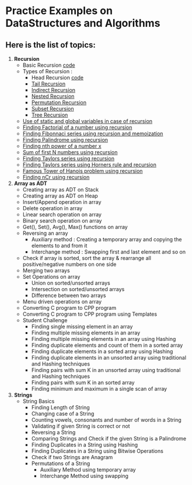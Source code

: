 # Practice Examples on DataStructures and Algorithms

## Here is the list of topics:

1. **Recursion**
     - Basic Recursion [code](https://github.com/Pranav-Udemy-Courses/Algorithms-DataStructures/blob/master/Recursion/RecursionExample.cpp)
	 - Types of Recursion :
	 	- Head Recursion [code](https://github.com/Pranav-Udemy-Courses/Algorithms-DataStructures/blob/master/Recursion/RecursionExample.cpp)
		- [Tail Recursion](https://github.com/Pranav-Udemy-Courses/Algorithms-DataStructures/blob/master/Recursion/RecursionExample.cpp)
		- [Indirect Recursion](https://github.com/Pranav-Udemy-Courses/Algorithms-DataStructures/blob/master/Recursion/IndirectRecursion.cpp)
		- [Nested Recursion](https://github.com/Pranav-Udemy-Courses/Algorithms-DataStructures/blob/master/Recursion/NestedRecursion.cpp)
		- [Permutation Recursion](https://github.com/Pranav-Udemy-Courses/Algorithms-DataStructures/blob/master/Recursion/PermutationRecursion.cpp)
		- [Subset Recursion](https://github.com/Pranav-Udemy-Courses/Algorithms-DataStructures/blob/master/Recursion/SubsetRecursion.cpp)
		- [Tree Recursion](https://github.com/Pranav-Udemy-Courses/Algorithms-DataStructures/blob/master/Recursion/TreeRecursion.cpp)
	 - [Use of static and global variables in case of recursion](https://github.com/Pranav-Udemy-Courses/Algorithms-DataStructures/blob/master/Recursion/Static%26GlobalVariablesInRecursion.cpp)
     - [Finding Factorial of a number using recursion](https://github.com/Pranav-Udemy-Courses/Algorithms-DataStructures/blob/master/Recursion/FactorialRecursion.cpp)
	 - [Finding Fibonnaci series using recursion and memoization](https://github.com/Pranav-Udemy-Courses/Algorithms-DataStructures/blob/master/Recursion/FibonacciRecursion%26Memoization.cpp)
	 - [Finding Palindrome using recursion](https://github.com/Pranav-Udemy-Courses/Algorithms-DataStructures/blob/master/Recursion/PalindromeRecursion.cpp)
	 - [Finding nth power of a number x](https://github.com/Pranav-Udemy-Courses/Algorithms-DataStructures/blob/master/Recursion/PowerRecursion.cpp)
	 - [Sum of first N numbers using recursion](https://github.com/Pranav-Udemy-Courses/Algorithms-DataStructures/blob/master/Recursion/SumOfFirstNNumbersRecursion.cpp)
	 - [Finding Taylors series using recursion](https://github.com/Pranav-Udemy-Courses/Algorithms-DataStructures/blob/master/Recursion/TaylorsRecursion.cpp)
	 - [Finding Taylors series using Horners rule and recursion](https://github.com/Pranav-Udemy-Courses/Algorithms-DataStructures/blob/master/Recursion/TaylorsHornerRecursion.cpp)
	 - [Famous Tower of Hanois problem using recursion](https://github.com/Pranav-Udemy-Courses/Algorithms-DataStructures/blob/master/Recursion/TowerOfHanoi.cpp)
	 - [Finding nCr using recursion](https://github.com/Pranav-Udemy-Courses/Algorithms-DataStructures/blob/master/Recursion/nCrUsingRecursion.cpp)
2. **Array as ADT**
     - Creating array as ADT on Stack
     - Creating array as ADT on Heap
     - Insert/Append operation in array
     - Delete operation in array
     - Linear search operation on array
     - Binary search operation on array
     - Get(), Set(), Avg(), Max() functions on array
     - Reversing an array
     	- Auxiliary method : Creating a temporary array and copying the elements to and from it
		- Interchange method : Swapping first and last element and so on
     - Check if array is sorted, sort the array & rearrange all positive/negative numbers on one side
     - Merging two arrays
     - Set Operations on array
     	- Union on sorted/unsorted arrays
		- Intersection on sorted/unsorted arrays
		- Difference between two arrays
     - Menu driven operations on array
     - Converting C program to CPP program
     - Converting C program to CPP program using Templates
     - Student Challenge
     	- Finding single missing element in an array
		- Finding multiple missing elements in an array
		- Finding multiple missing elements in an array using Hashing
		- Finding duplicate elements and count of them in a sorted array
		- Finding duplicate elements in a sorted array using Hashing
		- Finding duplicate elements in an unsorted array using traditional and Hashing techniques
		- Finding pairs with sum K in an unsorted array using traditional and Hashing techniques
		- Finding pairs with sum K in an sorted array
		- Finding minimum and maximum in a single scan of array
3. **Strings**
     - String Basics
        - Finding Length of String
		- Changing case of a String
		- Counting vowels, consonants and number of words in a String
		- Validating if given String is correct or not
		- Reversing a String
		- Comparing Strings and Check if the given String is a Palindrome
		- Finding Duplicates in a String using Hashing
		- Finding Duplicates in a String using Bitwise Operations
		- Check if two Strings are Anagram
		- Permutations of a String
			- Auxiliary Method using temporary array
			- Interchange Method using swapping
		
	 
	 
